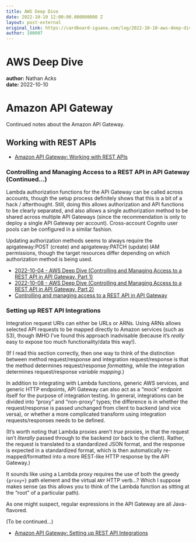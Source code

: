 ```yaml
---
title: AWS Deep Dive
date: 2022-10-10 12:00:00.000000000 Z
layout: post-external
original_link: https://cardboard-iguana.com/log/2022-10-10-aws-deep-dive.html
author: 100007
---
```


# AWS Deep Dive

**author:** Nathan Acks  
**date:** 2022-10-10

# Amazon API Gateway

Continued notes about the Amazon API Gateway.

## Working with REST APIs

- [Amazon API Gateway: Working with REST APIs](https://docs.aws.amazon.com/apigateway/latest/developerguide/apigateway-rest-api.html)

### Controlling and Managing Access to a REST API in API Gateway (Continued…)

Lambda authorization functions for the API Gateway can be called across accounts, though the setup process definitely shows that this is a bit of a hack / afterthought. Still, doing this allows authorization and API functions to be clearly separated, and also allows a single authorization method to be shared across multiple API Gateways (since the recommendation is only to deploy a single API Gateway per account). Cross-account Cognito user pools can be configured in a similar fashion.

Updating authorization methods seems to always require the apigateway:POST (create) and apigateway:PATCH (update) IAM permissions, though the target resources differ depending on which authorization method is being used.

- [2022-10-04 - AWS Deep Dive (Controlling and Managing Access to a REST API in API Gateway, Part 1)](https://cardboard-iguana.com/log/2022-10-04-aws-deep-dive.html)
- [2022-10-08 - AWS Deep Dive (Controlling and Managing Access to a REST API in API Gateway, Part 2)](https://cardboard-iguana.com/log/2022-10-08-aws-deep-dive.html)
- [Controlling and managing access to a REST API in API Gateway](https://docs.aws.amazon.com/apigateway/latest/developerguide/apigateway-control-access-to-api.html)

### Setting up REST API Integrations

Integration request URIs can either be URLs or ARNs. Using ARNs allows selected API requests to be mapped directly to Amazon services (such as S3), though IMHO I’ve found this approach inadvisable (because it’s _really_ easy to expose too much functionality/data this way!).

(If I read this section correctly, then one way to think of the distinction between method request/response and integration request/response is that the method determines request/response _formatting_, while the integration determines request/response _variable mapping_.)

In addition to integrating with Lambda functions, generic AWS services, and generic HTTP endpoints, API Gateway can also act as a “mock” endpoint itself for the purpose of integration testing. In general, integrations can be divided into “proxy” and “non-proxy” types; the difference is in whether the request/response is passed unchanged from client to backend (and vice versa), or whether a more complicated transform using integration requests/responses needs to be defined.

(It’s worth noting that Lambda proxies aren’t _true_ proxies, in that the request isn’t _literally_ passed through to the backend (or back to the client). Rather, the request is translated to a standardized JSON format, and the response is expected in a standardized format, which is then automatically re-mapped/formatted into a more REST-like HTTP response by the API Gateway.)

It sounds like using a Lambda proxy requires the use of both the greedy `{proxy+}` path element and the virtual `ANY` HTTP verb…? Which I suppose makes sense (as this allows you to think of the Lambda function as sitting at the “root” of a particular path).

As one might suspect, regular expressions in the API Gateway are all Java-flavored.

(To be continued…)

- [Amazon API Gateway: Setting up REST API Integrations](https://docs.aws.amazon.com/apigateway/latest/developerguide/how-to-integration-settings.html)
